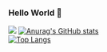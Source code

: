 ### Hello World 👋

<!--


**yuma-pablic/yuma-pablic** is a ✨ _special_ ✨ repository because its `README.md` (this file) appears on your GitHub profile.

Here are some ideas to get you started:

- 🔭 I’m currently working on ...
- 🌱 I’m currently learning ...
- 👯 I’m looking to collaborate on ...
- 🤔 I’m looking for help with ...
- 💬 Ask me about ...
- 📫 How to reach me: ...
- 😄 Pronouns: ...
- ⚡ Fun fact: ...
-->
![](https://github-profile-summary-cards.vercel.app/api/cards/profile-details?username=yuma-pablic&theme=vue-dark)
[![Anurag's GitHub stats](https://github-readme-stats.vercel.app/api?username=yuma-pablic&theme=vue-dark)](https://github.com/anuraghazra/github-readme-stats)
<br/>
[![Top Langs](https://github-readme-stats.vercel.app/api/top-langs/?username=yuma-pablic&theme=vue-dark&show_icons=true&layout=compact)](https://github.com/yuma-pablic/github-readme-stats)


